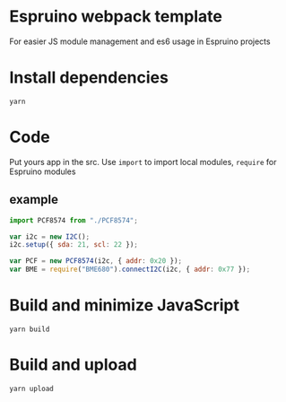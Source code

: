 # Espruino webpack template

For easier JS module management and es6 usage in Espruino projects

# Install dependencies

`yarn`

# Code

Put yours app in the src. Use `import` to import local modules, `require` for
Espruino modules

## example

```js
import PCF8574 from "./PCF8574";

var i2c = new I2C();
i2c.setup({ sda: 21, scl: 22 });

var PCF = new PCF8574(i2c, { addr: 0x20 });
var BME = require("BME680").connectI2C(i2c, { addr: 0x77 });
```

# Build and minimize JavaScript

`yarn build`

# Build and upload

`yarn upload`
